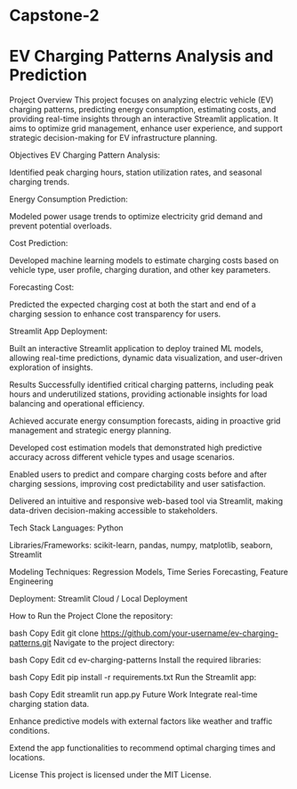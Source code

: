 # Capstone-2
# EV Charging Patterns Analysis and Prediction
Project Overview
This project focuses on analyzing electric vehicle (EV) charging patterns, predicting energy consumption, estimating costs, and providing real-time insights through an interactive Streamlit application. It aims to optimize grid management, enhance user experience, and support strategic decision-making for EV infrastructure planning.

Objectives
EV Charging Pattern Analysis:

Identified peak charging hours, station utilization rates, and seasonal charging trends.

Energy Consumption Prediction:

Modeled power usage trends to optimize electricity grid demand and prevent potential overloads.

Cost Prediction:

Developed machine learning models to estimate charging costs based on vehicle type, user profile, charging duration, and other key parameters.

Forecasting Cost:

Predicted the expected charging cost at both the start and end of a charging session to enhance cost transparency for users.

Streamlit App Deployment:

Built an interactive Streamlit application to deploy trained ML models, allowing real-time predictions, dynamic data visualization, and user-driven exploration of insights.

Results
Successfully identified critical charging patterns, including peak hours and underutilized stations, providing actionable insights for load balancing and operational efficiency.

Achieved accurate energy consumption forecasts, aiding in proactive grid management and strategic energy planning.

Developed cost estimation models that demonstrated high predictive accuracy across different vehicle types and usage scenarios.

Enabled users to predict and compare charging costs before and after charging sessions, improving cost predictability and user satisfaction.

Delivered an intuitive and responsive web-based tool via Streamlit, making data-driven decision-making accessible to stakeholders.

Tech Stack
Languages: Python

Libraries/Frameworks: scikit-learn, pandas, numpy, matplotlib, seaborn, Streamlit

Modeling Techniques: Regression Models, Time Series Forecasting, Feature Engineering

Deployment: Streamlit Cloud / Local Deployment

How to Run the Project
Clone the repository:

bash
Copy
Edit
git clone https://github.com/your-username/ev-charging-patterns.git
Navigate to the project directory:

bash
Copy
Edit
cd ev-charging-patterns
Install the required libraries:

bash
Copy
Edit
pip install -r requirements.txt
Run the Streamlit app:

bash
Copy
Edit
streamlit run app.py
Future Work
Integrate real-time charging station data.

Enhance predictive models with external factors like weather and traffic conditions.

Extend the app functionalities to recommend optimal charging times and locations.

License
This project is licensed under the MIT License.
